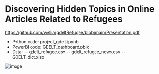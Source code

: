 # Discovering Hidden Topics in Online Articles Related to Refugees

https://github.com/wellia/gdeltRefugee/blob/main/Presentation.pdf

- Python code: project_gdelt.ipynb
- PowerBI code: GDELT_dashboard.pbix
- Data:
-- gdelt_refugee.csv
-- gdelt_refugee_news.csv
-- GDELT_dict.xlsx

![image](https://github.com/wellia/gdeltRefugee/assets/23152228/619acef2-6d72-4607-8efd-455b29cb5cf5)

  
